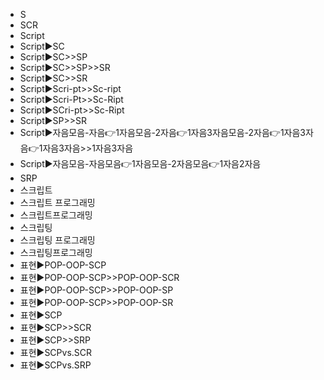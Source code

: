 ﻿- S
- SCR
- Script
- Script▶️SC
- Script▶️SC>>SP
- Script▶️SC>>SP>>SR
- Script▶️SC>>SR
- Script▶️Scri-pt>>Sc-ript
- Script▶️Scri-Pt>>Sc-Ript
- Script▶️SCri-pt>>Sc-Ript
- Script▶️SP>>SR
- Script▶️자음모음-자음👉1자음모음-2자음👉1자음3자음모음-2자음👉1자음3자음👉1자음3자음>>1자음3자음
- Script▶️자음모음-자음모음👉1자음모음-2자음모음👉1자음2자음
- SRP
- 스크립트
- 스크립트 프로그래밍
- 스크립트프로그래밍
- 스크립팅
- 스크립팅 프로그래밍
- 스크립팅프로그래밍
- 표현▶️POP-OOP-SCP
- 표현▶️POP-OOP-SCP>>POP-OOP-SCR
- 표현▶️POP-OOP-SCP>>POP-OOP-SP
- 표현▶️POP-OOP-SCP>>POP-OOP-SR
- 표현▶️SCP
- 표현▶️SCP>>SCR
- 표현▶️SCP>>SRP
- 표현▶️SCPvs.SCR
- 표현▶️SCPvs.SRP
